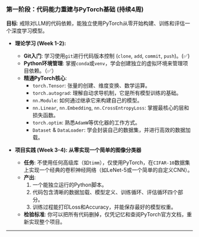 ### **第一阶段：代码能力重建与PyTorch基础 (持续4周)**

**目标**: 戒除对LLM的代码依赖，能独立使用PyTorch从零开始构建、训练和评估一个深度学习模型。

* **理论学习 (Week 1-2):**
    * **Git入门**: 学习使用`git`进行代码版本控制 (`clone`, `add`, `commit`, `push`)。(✅)
    * **Python环境管理**: 掌握`conda`或`venv`，学会创建独立的虚拟环境来管理项目依赖。（✅）
    * **精通PyTorch核心**:
        * `torch.Tensor`: 张量的创建、维度变换、数学运算。
        * `torch.autograd`: 理解自动求导机制，它是所有模型训练的基础。
        * `nn.Module`: 如何通过继承它来构建自己的模型。
        * `nn.Linear`, `nn.Embedding`, `nn.CrossEntropyLoss`: 掌握最核心的层和损失函数。
        * `torch.optim`: 熟悉`AdamW`等优化器的工作方式。
        * `Dataset` & `DataLoader`: 学会封装自己的数据集，并进行高效的数据加载。

* **项目实践 (Week 3-4): 从零实现一个简单的图像分类器**
    * **任务**: 不使用任何高级库（如`timm`），仅使用PyTorch，在`CIFAR-10`数据集上实现一个经典的卷积神经网络（如LeNet-5或一个简单的自定义CNN）。
    * **产出**:
        1.  一个能独立运行的Python脚本。
        2.  代码包含清晰的数据加载、模型定义、训练循环、评估循环四个部分。
        3.  训练过程能打印Loss和Accuracy，并能保存最好的模型权重。
    * **检验标准**: 你可以把所有代码删掉，仅凭记忆和查阅PyTorch官方文档，重新实现整个项目。

---